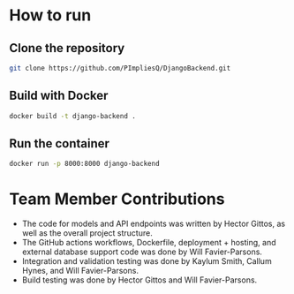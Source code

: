 # How to run

## Clone the repository
```bash
git clone https://github.com/PImpliesQ/DjangoBackend.git
```

## Build with Docker
```bash
docker build -t django-backend .
```

## Run the container
```bash
docker run -p 8000:8000 django-backend
```

# Team Member Contributions
- The code for models and API endpoints was written by Hector Gittos, as well as the overall project
structure.
- The GitHub actions workflows, Dockerfile, deployment + hosting, and external database support code was done by Will Favier-Parsons.
- Integration and validation testing was done by Kaylum Smith, Callum Hynes, and Will Favier-Parsons.
- Build testing was done by Hector Gittos and Will Favier-Parsons.
